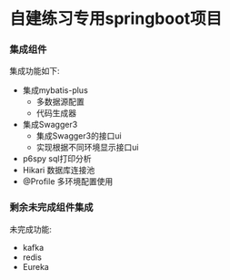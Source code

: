 # 自建练习专用springboot项目

### 集成组件
集成功能如下:

* 集成mybatis-plus
    * 多数据源配置
    * 代码生成器
* 集成Swagger3
    * 集成Swagger3的接口ui
    * 实现根据不同环境显示接口ui
* p6spy sql打印分析
* Hikari 数据库连接池
* @Profile 多环境配置使用

### 剩余未完成组件集成
未完成功能:

* kafka
* redis
* Eureka
